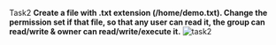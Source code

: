 Task2
 **Create a file with .txt extension (/home/demo.txt). Change the permission set if that file, so that any user can read it, the group can read/write & owner can read/write/execute it.**
![task2](https://github.com/suganyaanbalagan123/guvi_task2/assets/133192593/11b6b50b-a31a-490b-a586-eb969ef10286)
